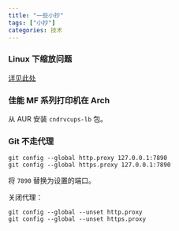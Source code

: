 ```yaml
---
title: "一些小抄"
tags: ["小抄"]
categories: 技术
---
```


### Linux 下缩放问题
[详见此处](https://imagi.site/posts/%E4%B8%93%E6%B2%BB%E5%90%84%E7%A7%8D%E7%BC%A9%E6%94%BE%E7%96%91%E9%9A%BE%E6%9D%82%E7%97%87/)

### 佳能 MF 系列打印机在 Arch
从 AUR 安装 `cndrvcups-lb` 包。

### Git 不走代理
```
git config --global http.proxy 127.0.0.1:7890
git config --global https.proxy 127.0.0.1:7890
```
将 `7890` 替换为设置的端口。  

关闭代理：
```
git config --global --unset http.proxy
git config --global --unset https.proxy
```